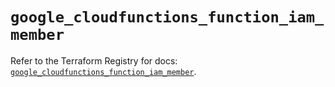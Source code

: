# `google_cloudfunctions_function_iam_member`

Refer to the Terraform Registry for docs: [`google_cloudfunctions_function_iam_member`](https://registry.terraform.io/providers/hashicorp/google-beta/6.40.0/docs/resources/google_cloudfunctions_function_iam_member).
